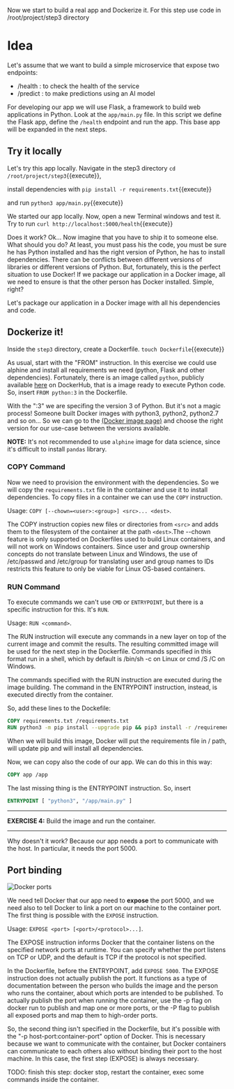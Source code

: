Now we start to build a real app and Dockerize it. For this step use code in /root/project/step3 directory

# Idea

Let's assume that we want to build a simple microservice that expose two endpoints:
- /health : to check the health of the service
- /predict : to make predictions using an AI model

For developing our app we will use Flask, a framework to build web applications in Python. Look at the `app/main.py` file. In this script we define the Flask app, define the `/health` endpoint and run the app. This base app will be expanded in the next steps.

## Try it locally

Let's try this app locally.
Navigate in the step3 directory `cd /root/project/step3`{{execute}},

install dependencies with `pip install -r requirements.txt`{{execute}}

and run `python3 app/main.py`{{execute}}

We started our app locally. Now, open a new Terminal windows and test it. Try to run `curl http://localhost:5000/health`{{execute}}

Does it work? Ok... Now imagine that you have to ship it to someone else. What should you do? At least, you must pass his the code, you must be sure he has Python installed and has the right version of Python, he has to install dependencies. There can be conflicts between different versions of libraries or different versions of Python. But, fortunately, this is the perfect situation to use Docker! If we package our application in a Docker image, all we need to ensure is that the other person has Docker installed. Simple, right?

Let's package our application in a Docker image with all his dependencies and code.

## Dockerize it!

Inside the `step3` directory, create a Dockerfile. `touch Dockerfile`{{execute}}

As usual, start with the "FROM" instruction. In this exercise we could use alphine and install all requirements we need (python, Flask and other dependencies). Fortunately, there is an image called `python`, publicly available [here](https://hub.docker.com/_/python) on DockerHub, that is a image ready to execute Python code. So, insert `FROM python:3` in the Dockerfile. 

With the ":3" we are specifing the version 3 of Python. But it's not a magic process! Someone built Docker images with python3, python2, python2.7 and so on... So we can go to the [(Docker image page)](https://hub.docker.com/_/python) and choose the right version for our use-case between the versions available.

**NOTE:** It's not recommended to use `alphine` image for data science, since it's difficult to install `pandas` library.

### COPY Command

Now we need to provision the environment with the dependencies. So we will copy the `requirements.txt` file in the container and use it to install dependencies. To copy files in a container we can use the `COPY` instruction.

Usage: `COPY [--chown=<user>:<group>] <src>... <dest>`. 

The COPY instruction copies new files or directories from `<src>` and adds them to the filesystem of the container at the path `<dest>`.The --chown feature is only supported on Dockerfiles used to build Linux containers, and will not work on Windows containers. Since user and group ownership concepts do not translate between Linux and Windows, the use of /etc/passwd and /etc/group for translating user and group names to IDs restricts this feature to only be viable for Linux OS-based containers.

### RUN Command

To execute commands we can't use `CMD` or `ENTRYPOINT`, but there is a specific instruction for this. It's `RUN`. 

Usage: `RUN <command>`.

The RUN instruction will execute any commands in a new layer on top of the current image and commit the results. The resulting committed image will be used for the next step in the Dockerfile. Commands specified in this format run in a shell, which by default is /bin/sh -c on Linux or cmd /S /C on Windows.

The commands specified with the RUN instruction are executed during the image building. The command in the ENTRYPOINT instruction, instead, is executed directly from the container.

So, add these lines to the Dockefile:
```Dockerfile
COPY requirements.txt /requirements.txt
RUN python3 -m pip install --upgrade pip && pip3 install -r /requirements.txt
```

When we will build this image, Docker will put the requirements file in / path, will update pip and will install all dependencies.

Now, we can copy also the code of our app. We can do this in this way: 
```Dockerfile
COPY app /app
```

The last missing thing is the ENTRYPOINT instruction. So, insert 
```Dockerfile
ENTRYPOINT [ "python3", "/app/main.py" ]
```

---

**EXERCISE 4:** Build the image and run the container.

---

Why doesn't it work? Because our app needs a port to communicate with the host. In particular, it needs the port 5000.

## Port binding

![Docker ports](https://raw.githubusercontent.com/dcc-sapienza/katacoda-scenarios/master/docker/part1/images/docker_ports.png)

We need tell Docker that our app need to **expose** the port 5000, and we need also to tell Docker to link a port on our machine to the container port.
The first thing is possible with the `EXPOSE` instruction. 

Usage: `EXPOSE <port> [<port>/<protocol>...]`.

The EXPOSE instruction informs Docker that the container listens on the specified network ports at runtime. You can specify whether the port listens on TCP or UDP, and the default is TCP if the protocol is not specified.

In the Dockerfile, before the ENTRYPOINT, add `EXPOSE 5000`. The EXPOSE instruction does not actually publish the port. It functions as a type of documentation between the person who builds the image and the person who runs the container, about which ports are intended to be published. To actually publish the port when running the container, use the -p flag on docker run to publish and map one or more ports, or the -P flag to publish all exposed ports and map them to high-order ports.

So, the second thing isn't specified in the Dockerfile, but it's possible with the "-p host-port:container-port" option of Docker.
This is necessary because we want to communicate with the container, but Docker containers can communicate to each others also without binding their port to the host machine. In this case, the first step (EXPOSE) is always necessary.

TODO: finish this step: docker stop, restart the container, exec some commands inside the container.

